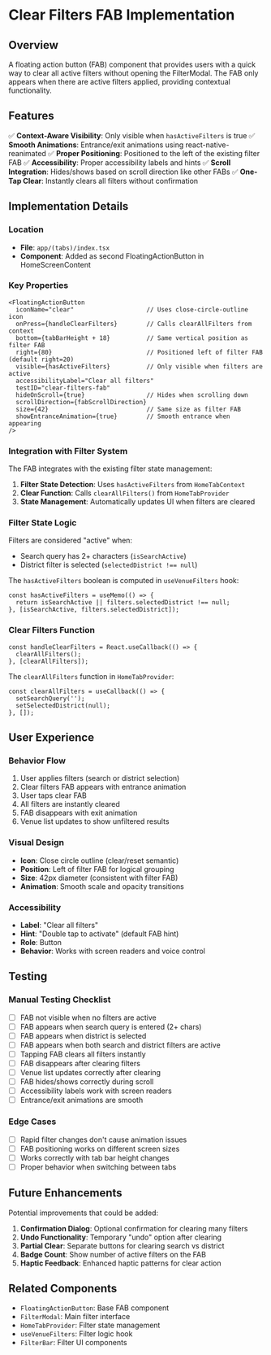 # Clear Filters FAB Implementation

## Overview

A floating action button (FAB) component that provides users with a quick way to clear all active filters without opening the FilterModal. The FAB only appears when there are active filters applied, providing contextual functionality.

## Features

✅ **Context-Aware Visibility**: Only visible when `hasActiveFilters` is true
✅ **Smooth Animations**: Entrance/exit animations using react-native-reanimated
✅ **Proper Positioning**: Positioned to the left of the existing filter FAB
✅ **Accessibility**: Proper accessibility labels and hints
✅ **Scroll Integration**: Hides/shows based on scroll direction like other FABs
✅ **One-Tap Clear**: Instantly clears all filters without confirmation

## Implementation Details

### Location
- **File**: `app/(tabs)/index.tsx`
- **Component**: Added as second FloatingActionButton in HomeScreenContent

### Key Properties
```tsx
<FloatingActionButton
  iconName="clear"                    // Uses close-circle-outline icon
  onPress={handleClearFilters}        // Calls clearAllFilters from context
  bottom={tabBarHeight + 18}          // Same vertical position as filter FAB
  right={80}                          // Positioned left of filter FAB (default right=20)
  visible={hasActiveFilters}          // Only visible when filters are active
  accessibilityLabel="Clear all filters"
  testID="clear-filters-fab"
  hideOnScroll={true}                 // Hides when scrolling down
  scrollDirection={fabScrollDirection}
  size={42}                           // Same size as filter FAB
  showEntranceAnimation={true}        // Smooth entrance when appearing
/>
```

### Integration with Filter System

The FAB integrates with the existing filter state management:

1. **Filter State Detection**: Uses `hasActiveFilters` from `HomeTabContext`
2. **Clear Function**: Calls `clearAllFilters()` from `HomeTabProvider`
3. **State Management**: Automatically updates UI when filters are cleared

### Filter State Logic

Filters are considered "active" when:
- Search query has 2+ characters (`isSearchActive`)
- District filter is selected (`selectedDistrict !== null`)

The `hasActiveFilters` boolean is computed in `useVenueFilters` hook:
```tsx
const hasActiveFilters = useMemo(() => {
  return isSearchActive || filters.selectedDistrict !== null;
}, [isSearchActive, filters.selectedDistrict]);
```

### Clear Filters Function

```tsx
const handleClearFilters = React.useCallback(() => {
  clearAllFilters();
}, [clearAllFilters]);
```

The `clearAllFilters` function in `HomeTabProvider`:
```tsx
const clearAllFilters = useCallback(() => {
  setSearchQuery('');
  setSelectedDistrict(null);
}, []);
```

## User Experience

### Behavior Flow
1. User applies filters (search or district selection)
2. Clear filters FAB appears with entrance animation
3. User taps clear FAB
4. All filters are instantly cleared
5. FAB disappears with exit animation
6. Venue list updates to show unfiltered results

### Visual Design
- **Icon**: Close circle outline (clear/reset semantic)
- **Position**: Left of filter FAB for logical grouping
- **Size**: 42px diameter (consistent with filter FAB)
- **Animation**: Smooth scale and opacity transitions

### Accessibility
- **Label**: "Clear all filters"
- **Hint**: "Double tap to activate" (default FAB hint)
- **Role**: Button
- **Behavior**: Works with screen readers and voice control

## Testing

### Manual Testing Checklist
- [ ] FAB not visible when no filters are active
- [ ] FAB appears when search query is entered (2+ chars)
- [ ] FAB appears when district is selected
- [ ] FAB appears when both search and district filters are active
- [ ] Tapping FAB clears all filters instantly
- [ ] FAB disappears after clearing filters
- [ ] Venue list updates correctly after clearing
- [ ] FAB hides/shows correctly during scroll
- [ ] Accessibility labels work with screen readers
- [ ] Entrance/exit animations are smooth

### Edge Cases
- [ ] Rapid filter changes don't cause animation issues
- [ ] FAB positioning works on different screen sizes
- [ ] Works correctly with tab bar height changes
- [ ] Proper behavior when switching between tabs

## Future Enhancements

Potential improvements that could be added:

1. **Confirmation Dialog**: Optional confirmation for clearing many filters
2. **Undo Functionality**: Temporary "undo" option after clearing
3. **Partial Clear**: Separate buttons for clearing search vs district
4. **Badge Count**: Show number of active filters on the FAB
5. **Haptic Feedback**: Enhanced haptic patterns for clear action

## Related Components

- `FloatingActionButton`: Base FAB component
- `FilterModal`: Main filter interface
- `HomeTabProvider`: Filter state management
- `useVenueFilters`: Filter logic hook
- `FilterBar`: Filter UI components
